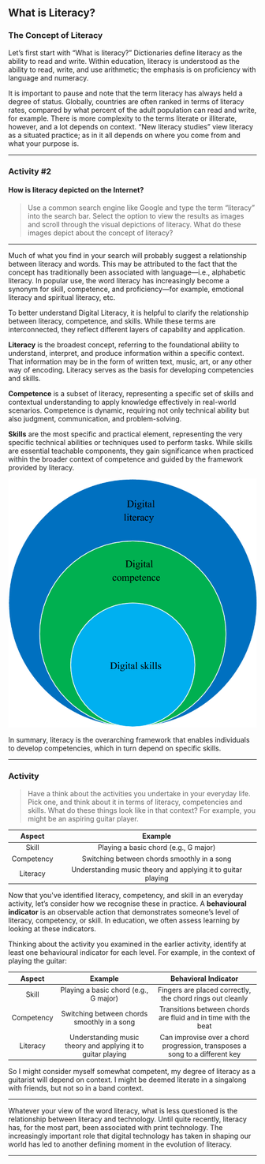 ## What is Literacy?

### The Concept of Literacy

Let’s first start with “What is literacy?” Dictionaries define literacy as the ability to read and write. Within education, literacy is understood as the ability to read, write, and use arithmetic; the emphasis is on proficiency with language and numeracy.

It is important to pause and note that the term literacy has always held a degree of status. Globally, countries are often ranked in terms of literacy rates, compared by what percent of the adult population can read and write, for example. There is more complexity to the terms literate or illiterate, however, and a lot depends on context. “New literacy studies” view literacy as a situated practice; as in it all depends on where you come from and what your purpose is.

* * * 

### Activity #2
#### How is literacy depicted on the Internet?

> Use a common search engine like Google and type the term “literacy” into the search bar. Select the option to view the results as images and scroll through the visual depictions of literacy. What do these images depict about the concept of literacy?

* * *

Much of what you find in your search will probably suggest a relationship between literacy and words. This may be attributed to the fact that the concept has traditionally been associated with language—i.e., alphabetic literacy. In popular use, the word literacy has increasingly become a synonym for skill, competence, and proficiency—for example, emotional literacy and spiritual literacy, etc.

To better understand Digital Literacy, it is helpful to clarify the relationship between literacy, competence, and skills. While these terms are interconnected, they reflect different layers of capability and application.

**Literacy** is the broadest concept, referring to the foundational ability to understand, interpret, and produce information within a specific context. That information may be in the form of written text, music, art, or any other way of encoding. Literacy serves as the basis for developing competencies and skills.

**Competence** is a subset of literacy, representing a specific set of skills and contextual understanding to apply knowledge effectively in real-world scenarios. Competence is dynamic, requiring not only technical ability but also judgment, communication, and problem-solving.

**Skills** are the most specific and practical element, representing the very specific technical abilities or techniques used to perform tasks. While skills are essential teachable components, they gain significance when practiced within the broader context of competence and guided by the framework provided by literacy.

![](images/Digital-skills-competence-and-literacy-concepts.png ":class=image-25")

In summary, literacy is the overarching framework that enables individuals to develop competencies, which in turn depend on specific skills.

* * *

### Activity

> Have a think about the activities you undertake in your everyday life. Pick one, and think about it in terms of literacy, competencies and skills. What do these things look like in that context? For example, you might be an aspiring guitar player. 

| Aspect | Example |
|:---:|:---:|
| Skill | Playing a basic chord (e.g., G major) |
| Competency | Switching between chords smoothly in a song |
| Literacy | Understanding music theory and applying it to guitar playing |

Now that you've identified literacy, competency, and skill in an everyday activity, let’s consider how we recognise these in practice.
A **behavioural indicator** is an observable action that demonstrates someone’s level of literacy, competency, or skill. In education, we often assess learning by looking at these indicators.

Thinking about the activity you examined in the earlier activity, identify at least one behavioural indicator for each level. For example, in the context of playing the guitar:

| Aspect | Example | Behavioral Indicator |
|:---:|:---:|:---:|
| Skill | Playing a basic chord (e.g., G major) | Fingers are placed correctly, the chord rings out cleanly |
| Competency | Switching between chords smoothly in a song | Transitions between chords are fluid and in time with the beat |
| Literacy | Understanding music theory and applying it to guitar playing | Can improvise over a chord progression, transposes a song to a different key |

So I might consider myself somewhat competent, my degree of literacy as a guitarist will depend on context. I might be deemed literate in a singalong with friends, but not so in a band context.

* * *

Whatever your view of the word literacy, what is less questioned is the relationship between literacy and technology. Until quite recently, literacy has, for the most part, been associated with print technology. The increasingly important role that digital technology has taken in shaping our world has led to another defining moment in the evolution of literacy.

* * *
